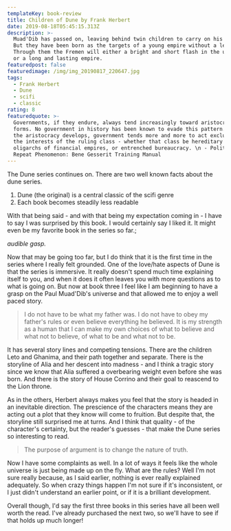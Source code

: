 ```yaml
---
templateKey: book-review
title: Children of Dune by Frank Herbert
date: 2019-08-18T05:45:15.313Z
description: >-
  Muad'Dib has passed on, leaving behind twin children to carry on his legacy.
  But they have been born as the targets of a young empire without a leader.
  Through them the Fremen will either a bright and short flash in the universe
  or a long and lasting empire.
featuredpost: false
featuredimage: /img/img_20190817_220647.jpg
tags:
  - Frank Herbert
  - Dune
  - scifi
  - classic
rating: 8
featuredquote: >-
  Governments, if they endure, always tend increasingly toward aristocratic
  forms. No government in history has been known to evade this pattern. And as
  the aristocracy develops, government tends more and more to act exclusively in
  the interests of the ruling class - whether that class be hereditary royalty,
  oligarchs of financial empires, or entrenched bureaucracy. \n - Politics as
  Repeat Phenomenon: Bene Gesserit Training Manual
---
```

The Dune series continues on. There are two well known facts about the dune series.

1. Dune (the original) is a central classic of the scifi genre
2. Each book becomes steadily less readable

With that being said - and with that being my expectation coming in - I have to say I was surprised by this book. I would certainly say I liked it. It might even be my favorite book in the series so far.;

_audible gasp._

Now that may be going too far, but I do think that it is the first time in the series where I really felt grounded. One of the love/hate aspects of Dune is that the series is immersive. It really doesn't spend much time explaining itself to you, and when it does it often leaves you with more questions as to what is going on. But now at book three I feel like I am beginning to have a grasp on the Paul Muad'Dib's universe and that allowed me to enjoy a well paced story.

> I do not have to be what my father was. I do not have to obey my father's rules or even believe everything he believed. It is my strength as a human that I can make my own choices of what to believe and what not to believe, of what to be and what not to be.

It has several story lines and competing tensions. There are the children Leto and Ghanima, and their path together and separate. There is the storyline of Alia and her descent into madness - and I think a tragic story since we know that Alia suffered a overbearing weight even before she was born. And there is the story of House Corrino and their goal to reascend to the Lion throne.

As in the others, Herbert always makes you feel that the story is headed in an inevitable direction. The prescience of the characters means they are acting out a plot that they know will come to fruition. But despite that, the storyline still surprised me at turns. And I think that quality - of the character's certainty, but the reader's guesses - that make the Dune series so interesting to read.

> The purpose of argument is to change the nature of truth.

Now I have some complaints as well. In a lot of ways it feels like the whole universe is just being made up on the fly. What are the rules? Well I'm not sure really because, as I said earlier, nothing is ever really explained adequately. So when crazy things happen I'm not sure if it's inconsistent, or I just didn't understand an earlier point, or if it is a brilliant development. 

Overall though, I'd say the first three books in this series have all been well worth the read. I've already purchased the next two, so we'll have to see if that holds up much longer!
